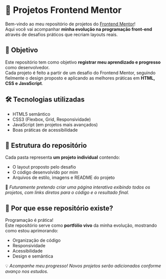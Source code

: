 # 🚀 Projetos Frontend Mentor

Bem-vindo ao meu repositório de projetos do [Frontend Mentor](https://www.frontendmentor.io/)!  
Aqui você vai acompanhar **minha evolução na programação front-end** através de desafios práticos que recriam layouts reais.  

## 🎯 Objetivo
Este repositório tem como objetivo **registrar meu aprendizado e progresso** como desenvolvedor.  
Cada projeto é feito a partir de um desafio do Frontend Mentor, seguindo fielmente o design proposto e aplicando as melhores práticas em **HTML, CSS e JavaScript**.

## 🛠️ Tecnologias utilizadas
- HTML5 semântico
- CSS3 (Flexbox, Grid, Responsividade)
- JavaScript (em projetos mais avançados)
- Boas práticas de acessibilidade

## 📂 Estrutura do repositório
Cada pasta representa **um projeto individual** contendo:
- O layout proposto pelo desafio
- O código desenvolvido por mim
- Arquivos de estilo, imagens e README do projeto

📌 *Futuramente pretendo criar uma página interativa exibindo todos os projetos, com links diretos para o código e o resultado final.*

## 🌟 Por que esse repositório existe?
Programação é prática!  
Este repositório serve como **portfólio vivo** da minha evolução, mostrando como estou aprimorando:
- Organização de código  
- Responsividade  
- Acessibilidade  
- Design e semântica  

💡 *Acompanhe meu progresso! Novos projetos serão adicionados conforme avanço nos estudos.*